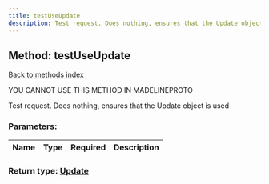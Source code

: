 ```yaml
---
title: testUseUpdate
description: Test request. Does nothing, ensures that the Update object is used
---
```

## Method: testUseUpdate  
[Back to methods index](index.md)


YOU CANNOT USE THIS METHOD IN MADELINEPROTO


Test request. Does nothing, ensures that the Update object is used

### Parameters:

| Name     |    Type       | Required | Description |
|----------|---------------|----------|-------------|


### Return type: [Update](../types/Update.md)


